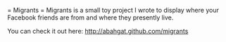 = Migrants =
Migrants is a small toy project I wrote to display where your Facebook friends are from and where they presently live.

You can check it out here: http://abahgat.github.com/migrants